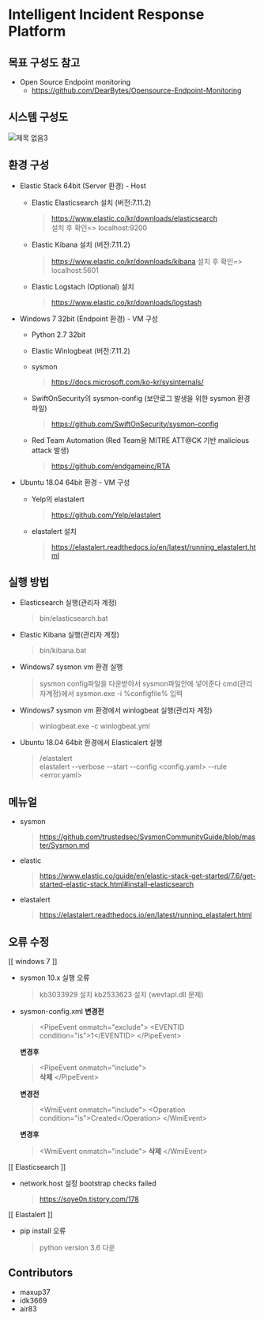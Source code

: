 # Intelligent Incident Response Platform

##  목표 구성도 참고 
* Open Source Endpoint monitoring 
  - https://github.com/DearBytes/Opensource-Endpoint-Monitoring
  
##  시스템 구성도 

![제목 없음3](https://user-images.githubusercontent.com/74276139/116993319-485cf400-ad12-11eb-9823-eca9bafe4f15.jpg)

##  환경 구성    
* Elastic Stack 64bit (Server 환경) - Host
  - Elastic Elasticsearch 설치 (버전:7.11.2)
    > https://www.elastic.co/kr/downloads/elasticsearch  
    > 설치 후 확인=> localhost:9200

  - Elastic Kibana 설치 (버전:7.11.2)
    > https://www.elastic.co/kr/downloads/kibana
    > 설치 후 확인=> localhost:5601
    
  - Elastic Logstach (Optional) 설치
    > https://www.elastic.co/kr/downloads/logstash

* Windows 7 32bit (Endpoint 환경) - VM 구성
  - Python 2.7 32bit
  - Elastic Winlogbeat (버전:7.11.2)
  - sysmon
    > https://docs.microsoft.com/ko-kr/sysinternals/
    
  - SwiftOnSecurity의 sysmon-config (보안로그 발생을 위한 sysmon 환경 파일)
    > https://github.com/SwiftOnSecurity/sysmon-config
    
  - Red Team Automation (Red Team용 MITRE ATT@CK 기반 malicious attack 발생)
    > https://github.com/endgameinc/RTA
    
* Ubuntu 18.04 64bit 환경 - VM 구성
  - Yelp의 elastalert
    > https://github.com/Yelp/elastalert

  - elastalert 설치
    > https://elastalert.readthedocs.io/en/latest/running_elastalert.html

##  실행 방법
* Elasticsearch 실행(관리자 계정)
  > bin/elasticsearch.bat

* Elastic Kibana 실행(관리자 계정)
  > bin/kibana.bat

* Windows7 sysmon vm 환경 실행
  > sysmon config파일을 다운받아서 sysmon파일안에 넣어준다
  > cmd(관리자계정)에서 sysmon.exe -i %configfile% 입력

* Windows7 sysmon vm 환경에서 winlogbeat 실행(관리자 계정)
  > winlogbeat.exe -c winlogbeat.yml

* Ubuntu 18.04 64bit 환경에서 Elasticalert 실행
  >/elastalert  
  >elastalert --verbose --start  --config <config.yaml> --rule <error.yaml>
 
## 메뉴얼 

* sysmon
  > https://github.com/trustedsec/SysmonCommunityGuide/blob/master/Sysmon.md

* elastic
  > https://www.elastic.co/guide/en/elastic-stack-get-started/7.6/get-started-elastic-stack.html#install-elasticsearch

* elastalert
  > https://elastalert.readthedocs.io/en/latest/running_elastalert.html
  
 ## 오류 수정 
 [[ windows 7 ]]
 * sysmon 10.x 실행 오류
   > kb3033929 설치
   > kb2533623 설치 (wevtapi.dll 문제)

* sysmon-config.xml
  **변경전** 
    > \<PipeEvent onmatch="exclude"\>
    > \<EVENTID condition="is"\>1\</EVENTID\> 
    > \<\/PipeEvent\>
          
  **변경후**   
     > \<PipeEvent onmatch="include"\>		
     >**삭제**
     > \</PipeEvent\>
          
  **변경전**
     > \<WmiEvent onmatch="include"\>
     >    \<Operation condition="is">Created</Operation\> 
     > \</WmiEvent\>
           
  **변경후**     
     > \<WmiEvent onmatch="include"\>
     > **삭제** 
     > \</WmiEvent\>
        
[[ Elasticsearch ]] 
* network.host 설정 bootstrap checks failed
  > https://soye0n.tistory.com/178

[[ Elastalert ]]
* pip install 오류
  > python version 3.6 다운
  
## Contributors
* maxup37
* idk3669
* air83
